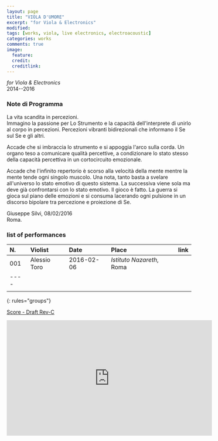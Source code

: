 ```yaml
---
layout: page
title: "VIOLA D'UMORE"
excerpt: "for Viola & Electronics"
modified:
tags: [works, viola, live electronics, electroacoustic]
categories: works
comments: true
image:
  feature:
  credit:
  creditlink:
---
```


*for Viola & Electronics*    
2014--2016

### Note di Programma

La vita scandita in percezioni.    
Immagino la passione per Lo Strumento e la capacità dell'interprete di unirlo al corpo in percezioni. Percezioni vibranti bidirezionali che informano il Se sul Se e gli altri.

Accade che si imbraccia lo strumento e si appoggia l'arco sulla corda. Un organo teso a comunicare qualità percettive, a condizionare lo stato stesso della capacità percettiva in un cortocircuito emozionale.

Accade che l'infinito repertorio è scorso alla velocità della mente mentre la mente tende ogni singolo muscolo. Una nota, tanto basta a svelare all'universo lo stato emotivo di questo sistema. La successiva viene sola ma deve già confrontarsi con lo stato emotivo. Il gioco è fatto. La guerra si gioca sul piano delle emozioni e si consuma lacerando ogni pulsione in un discorso bipolare tra percezione e proiezione di Se.

Giuseppe Silvi, 08/02/2016    
Roma.

### list of performances

| N.  | Violist | Date | Place | link |
|:----|:--------------|:-----|:------|:-----|
| 001 | Alessio Toro | 2016-02-06 | *Istituto Nazareth*, Roma  | |
|----
| | | | | |
{: rules="groups"}

[Score - Draft Rev-C](https://www.academia.edu/22143818/Viola_DUmore_-_draft-rev-c-2016-02-07)

<iframe
  width="560"
  height="315"
  src="https://www.youtube.com/embed/45VSfKnjQpY"
  frameborder="0"
  allowfullscreen>
</iframe>
<p></p>
